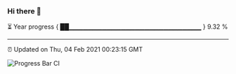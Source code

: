 ### Hi there 👋

⏳ Year progress { ██▁▁▁▁▁▁▁▁▁▁▁▁▁▁▁▁▁▁▁▁▁▁▁▁▁▁▁▁ } 9.32 %

---

⏰ Updated on Thu, 04 Feb 2021 00:23:15 GMT

![Progress Bar CI](https://github.com/liununu/liununu/workflows/Progress%20Bar%20CI/badge.svg)
